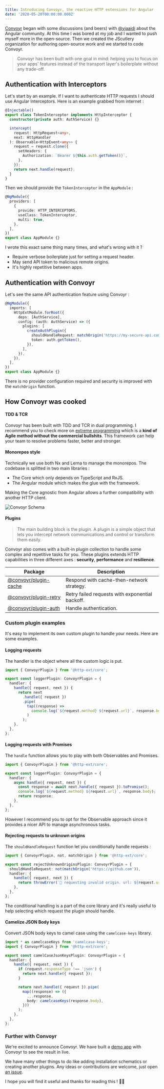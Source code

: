 ```yaml
---
title: Introducing Convoyr, the reactive HTTP extensions for Angular
date: '2020-05-20T00:00:00.000Z'
---
```


[Convoyr](https://github.com/jscutlery/convoyr) began with some discussions (and beers) with [@yjaaidi](https://twitter.com/yjaaidi) about the Angular community. At this time I was bored at my job and I wanted to push myself more in the open-source. Then we created the JScutlery organization for authoring open-source work and we started to code Convoyr.

> Convoyr has been built with one goal in mind: helping you to focus on your apps' features instead of the transport layer's boilerplate without any trade-off.

## Authentication with Interceptors

Let's start by an example. If I want to authenticate HTTP requests I should use Angular Interceptors. Here is an example grabbed from internet :

```ts
@Injectable()
export class TokenInterceptor implements HttpInterceptor {
  constructor(private auth: AuthService) {}

  intercept(
    request: HttpRequest<any>,
    next: HttpHandler
  ): Observable<HttpEvent<any>> {
    request = request.clone({
      setHeaders: {
        Authorization: `Bearer ${this.auth.getToken()}`,
      },
    });
    return next.handle(request);
  }
}
```

Then we should provide the `TokenInterceptor` in the `AppModule` :

```ts
@NgModule({
  providers: [
    {
      provide: HTTP_INTERCEPTORS,
      useClass: TokenInterceptor,
      multi: true,
    },
  ],
})
export class AppModule {}
```

I wrote this exact same thing many times, and what's wrong with it ?

- Require verbose boilerplate just for setting a request header.
- May send API token to malicious remote origins.
- It's highly repetitive between apps.

## Authentication with Convoyr

Let's see the same API authentication feature using Convoyr :

```ts
@NgModule({
  imports: [
    HttpExtModule.forRoot({
      deps: [AuthService],
      config: (auth: AuthService) => ({
        plugins: [
          createAuthPlugin({
            shouldHandleRequest: matchOrigin('https://my-secure-api.com'),
            token: auth.getToken(),
          }),
        ],
      }),
    }),
  ],
})
export class AppModule {}
```

There is no provider configuration required and security is improved with the `matchOrigin` function.

## How Convoyr was cooked

#### TDD & TCR

Convoyr has been built with TDD and TCR in dual programming. I recommend you to check more on [extreme programming](https://guide-agile.wishtack.io/extreme-programming) which is a **kind of Agile method without the commercial bullshits**. This framework can help your team to resolve problems faster, better and stronger.

#### Monorepos style

Technically we use both Nx and Lerna to manage the monorepos. The codebase is splitted in two main libraries :

- The Core which only depends on TypeScript and RxJS.
- The Angular module which makes the glue with the framework.

Making the Core agnostic from Angular allows a further compatibility with another HTTP client.

![Convoyr Schema](./schema.png)

#### Plugins

> The main building block is the plugin. A plugin is a simple object that lets you intercept network communications and control or transform them easily.

Convoyr also comes with a built-in plugin collection to handle some complex and repetitive tasks for you. These plugins extends HTTP capabilities in three different axes : **security**, **performance** and **resilience**.

| Package                                                                                     | Description                                     |
| ------------------------------------------------------------------------------------------- | ----------------------------------------------- |
| [@convoyr/plugin-cache](https://github.com/jscutlery/convoyr/tree/master/libs/plugin-cache) | Respond with cache-then-network strategy.       |
| [@convoyr/plugin-retry](https://github.com/jscutlery/convoyr/tree/master/libs/plugin-retry) | Retry failed requests with exponential backoff. |
| [@convoyr/plugin-auth](https://github.com/jscutlery/convoyr/tree/master/libs/plugin-auth)   | Handle authentication.                          |

### Custom plugin examples

It's easy to implement its own custom plugin to handle your needs. Here are some examples.

#### Logging requests

The handler is the object where all the custom logic is put.

```ts
import { ConvoyrPlugin } from '@http-ext/core';

export const loggerPlugin: ConvoyrPlugin = {
  handler: {
    handle({ request, next }) {
      return next
        .handle({ request })
        .pipe(
          tap((response) =>
            console.log(`${request.method} ${request.url}`, response.body)
          )
        );
    },
  },
};
```

#### Logging requests with Promises

The `handle` function allows you to play with both Observables and Promises.

```ts
import { ConvoyrPlugin } from '@http-ext/core';

export const loggerPlugin: ConvoyrPlugin = {
  handler: {
    async handle({ request, next }) {
      const response = await next.handle({ request }).toPromise();
      console.log(`${request.method} ${request.url}`, response.body);
      return response;
    },
  },
};
```

However I recommend you to opt for the Observable approach since it provides a nicer API to manage asynchronous tasks.

#### Rejecting requests to unknown origins

The `shouldHandleRequest` function let you conditionally handle requests :

```ts
import { ConvoyrPlugin, not, matchOrigin } from '@http-ext/core';

export const rejectUnknownOriginsPlugin: ConvoyrPlugin = {
  shouldHandleRequest: not(matchOrigin('https://github.com')),
  handler: {
    handle({ request, next }) {
      return throwError(`🛑 requesting invalid origin. url: ${request.url}`);
    },
  },
};
```

The conditional handling is a part of the core library and it's really useful to help selecting which request the plugin should handle.

#### Camelize JSON Body keys

Convert JSON body keys to camel case using the `camelcase-keys` library.

```ts
import * as camelcaseKeys from 'camelcase-keys';
import { ConvoyrPlugin } from '@http-ext/core';

export const camelCaseJsonKeysPlugin: ConvoyrPlugin = {
  handler: {
    handle({ request, next }) {
      if (request.responseType !== 'json') {
        return next.handle({ request });
      }

      return next.handle({ request }).pipe(
        map((response) => ({
          ...response,
          body: camelcaseKeys(response.body),
        }))
      );
    },
  },
};
```

### Further with Convoyr

We're excited to announce Convoyr. We have built a [demo app]() with Convoyr to see the result in live.

We have many other things to do like adding installation schematics or creating another plugins. Any ideas or contributions are welcome, just open [an issue](https://github.com/jscutlery/convoyr).

I hope you will find it useful and thanks for reading this ! 👋🏻
